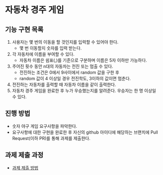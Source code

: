 # 자동차 경주 게임
## 기능 구현 목록
1. 사용자는 몇 번의 이동을 할 것인지를 입력할 수 있어야 한다.
   - 몇 번 이동할지 숫자를 입력 받는다.
2. 각 자동차에 이름을 부여할 수 있다. 
   - 자동차 이름은 쉼표(,)를 기준으로 구분하며 이름은 5자 이하만 가능하다.
3. 주어진 횟수 동안 n대의 자동차는 전진 또는 멈출 수 있다.
   - 전진하는 조건은 0에서 9사이에서 random 값을 구한 후 
   - random 값이 4 이상일 경우 전진학도, 3이하의 값이면 멈춘다.
4. 전진하는 자동차를 출력할 때 자동차 이름을 같이 출력한다.
5. 자동차 경주 게임을 완료한 후 누가 우승했는지를 알려준다. 우승자는 한 명 이상일 수 있다.

## 진행 방법
* 숫자 야구 게임 요구사항을 파악한다.
* 요구사항에 대한 구현을 완료한 후 자신의 github 아이디에 해당하는 브랜치에 Pull Request(이하 PR)를 통해 과제를 제출한다.

## 과제 제출 과정
* [과제 제출 방법](https://github.com/next-step/nextstep-docs/tree/master/precourse)